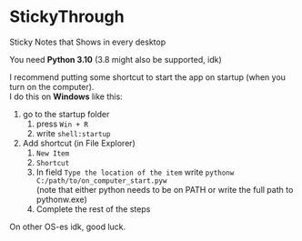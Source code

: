 # StickyThrough
Sticky Notes that Shows in every desktop

You need **Python 3.10** (3.8 might also be supported, idk)

I recommend putting some shortcut to start the app on startup (when you turn on the computer).  
I do this on **Windows** like this:  
1. go to the startup folder
    1. press `Win + R`
    2. write `shell:startup`
2. Add shortcut (in File Explorer)
    1. `New Item`
    2. `Shortcut`
    3. In field `Type the location of the item` write `pythonw C:/path/to/on_computer_start.pyw`  
       (note that either python needs to be on PATH or write the full path to pythonw.exe)
    5. Complete the rest of the steps 

On other OS-es idk, good luck.

